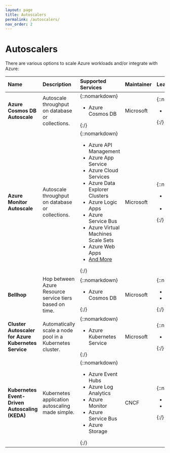 ```yaml
---
layout: page
title: Autoscalers
permalink: /autoscalers/
nav_order: 2
---
```


# Autoscalers

There are various options to scale Azure workloads and/or integrate with Azure:

| Name                                                | Description                                              | Supported Services                                                                                                                                                                                                                                                                                                                                                                                                         | Maintainer | Learn More                                                                                                                     |
| :-------------------------------------------------- | :------------------------------------------------------- | :------------------------------------------------------------------------------------------------------------------------------------------------------------------------------------------------------------------------------------------------------------------------------------------------------------------------------------------------------------------------------------------------------------------------- | :--------- | :----------------------------------------------------------------------------------------------------------------------------- |
| **Azure Cosmos DB Autoscale**                       | Autoscale throughput on database or collections.         | {::nomarkdown}<ul><li>Azure Cosmos DB</li></ul>{:/}                                                                                                                                                                                                                                                                                                                                                                        | Microsoft  | {::nomarkdown}<ul><li><a href="https://docs.microsoft.com/en-us/azure/cosmos-db/provision-throughput-autoscale">Docs</a></li></ul>{:/}    |
| **Azure Monitor Autoscale**                         | Autoscale throughput on database or collections.         | {::nomarkdown}<ul><li>Azure API Management</li><li>Azure App Service</li><li>Azure Cloud Services</li><li>Azure Data Explorer Clusters</li><li>Azure Logic Apps</li><li>Azure Service Bus</li><li>Azure Virtual Machines Scale Sets</li><li>Azure Web Apps</li><li><a href="https://docs.microsoft.com/en-us/azure/azure-monitor/autoscale/autoscale-overview#supported-services-for-autoscale">And More</a></li></ul>{:/}            | Microsoft                                                                                                                      | {::nomarkdown}<ul><li><a href="https://docs.microsoft.com/en-us/azure/azure-monitor/autoscale/autoscale-overview#supported-services-for-autoscale">Full Service Overview</a></li><li><a href="https://docs.microsoft.com/en-us/azure/azure-monitor/autoscale/autoscale-overview">Docs</a></li></ul>{:/} |
| **Bellhop**                                         | Hop between Azure Resource service tiers based on time.  | {::nomarkdown}<ul><li>Azure Cosmos DB</li></ul>{:/}                                                                                                                                                                                                                                                                                                                                                                        | Microsoft  | {::nomarkdown}<ul><li><a href="https://azure.github.io/bellhop">Docs</a></li><li><a href="https://github.com/Azure/bellhop">GitHub</a></li></ul>{:/} |
| **Cluster Autoscaler for Azure Kubernetes Service** | Automatically scale a node pool in a Kubernetes cluster. | {::nomarkdown}<ul><li>Azure Kubernetes Service</li></ul>{:/}                                                                                                                                                                                                                                                                                                                                                               | Microsoft  | {::nomarkdown}<ul><li><a href="https://docs.microsoft.com/en-us/azure/aks/cluster-autoscaler">Docs</a></li></ul>{:/}                      |
| **Kubernetes Event-Driven Autoscaling (KEDA)**      | Kubernetes application autoscaling made simple.          | {::nomarkdown}<ul><li>Azure Event Hubs</li><li>Azure Log Analytics</li><li>Azure Monitor</li><li>Azure Service Bus</li><li>Azure Storage</li></ul>{:/}                                                                                                                                                                                                                                                                     | CNCF       | {::nomarkdown}<ul><li><a href="http://keda.sh/">Docs</a></li><li><a href="https://github.com/kedacore/keda">GitHub</a></li></ul>{:/}                 |
